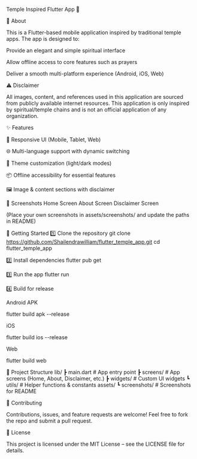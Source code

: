 Temple Inspired Flutter App 🙏








📖 About

This is a Flutter-based mobile application inspired by traditional temple apps.
The app is designed to:

Provide an elegant and simple spiritual interface

Allow offline access to core features such as prayers

Deliver a smooth multi-platform experience (Android, iOS, Web)

⚠️ Disclaimer

All images, content, and references used in this application are sourced from publicly available internet resources.
This application is only inspired by spiritual/temple chains and is not an official application of any organization.

✨ Features

📱 Responsive UI (Mobile, Tablet, Web)

🌐 Multi-language support with dynamic switching

🎨 Theme customization (light/dark modes)

📦 Offline accessibility for essential features

🖼️ Image & content sections with disclaimer

📸 Screenshots
Home Screen	About Screen	Disclaimer Screen




(Place your own screenshots in assets/screenshots/ and update the paths in README)

🚀 Getting Started
1️⃣ Clone the repository
git clone https://github.com/Shailendrawilliam/flutter_temple_app.git
cd flutter_temple_app

2️⃣ Install dependencies
flutter pub get

3️⃣ Run the app
flutter run

4️⃣ Build for release

Android APK

flutter build apk --release


iOS

flutter build ios --release


Web

flutter build web

📂 Project Structure
lib/
┣ main.dart            # App entry point
┣ screens/             # App screens (Home, About, Disclaimer, etc.)
┣ widgets/             # Custom UI widgets
┗ utils/               # Helper functions & constants
assets/
┗ screenshots/         # Screenshots for README

🤝 Contributing

Contributions, issues, and feature requests are welcome!
Feel free to fork the repo and submit a pull request.

📜 License

This project is licensed under the MIT License – see the LICENSE
file for details.